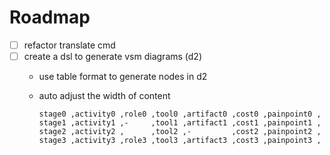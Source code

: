# Roadmap

- [ ] refactor translate cmd
- [ ] create a dsl to generate vsm diagrams (d2)
  - use table format to generate nodes in d2
  - auto adjust the width of content

    ```
    stage0 ,activity0 ,role0 ,tool0 ,artifact0 ,cost0 ,painpoint0 ,
    stage1 ,activity1 ,-     ,tool1 ,artifact1 ,cost1 ,painpoint1 ,
    stage2 ,activity2 ,      ,tool2 ,-         ,cost2 ,painpoint2 ,
    stage3 ,activity3 ,role3 ,tool3 ,artifact3 ,cost3 ,painpoint3 ,
    ```
